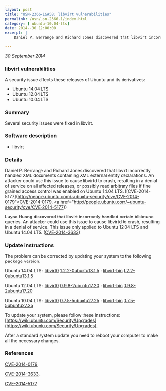 ```yaml
---
layout: post
title: "USN-2366-1&#58; libvirt vulnerabilities"
permalink: /usn/usn-2366-1/index.html
category: [ ubuntu-10.04-lts]
date: 2014--30 12:00:00
excerpt: |
    Daniel P. Berrange and Richard Jones discovered that libvirt incorrectly handled XML documents containing XML external entity declarations. An attacker could use this issue to cause libvirtd to crash, resulting in a denial of service on all affected releases, or possibly read arbitrary files if fine grained access control was enabled on Ubuntu 14.04 LTS. ([CVE-2014-5177](http://people.ubuntu.com/~ubuntu-security/cve/CVE-2014-0179">CVE-2014-0179</a>, <a href="http://people.ubuntu.com/~ubuntu-security/cve/CVE-2014-5177))
    
--- 
```

 
 

*30 September 2014*

### libvirt vulnerabilities

A security issue affects these releases of Ubuntu and its derivatives:

* Ubuntu 14.04 LTS
* Ubuntu 12.04 LTS
* Ubuntu 10.04 LTS

### Summary

Several security issues were fixed in libvirt. 

### Software description

* libvirt 

### Details

Daniel P. Berrange and Richard Jones discovered that libvirt incorrectly handled XML documents containing XML external entity declarations. An attacker could use this issue to cause libvirtd to crash, resulting in a denial of service on all affected releases, or possibly read arbitrary files if fine grained access control was enabled on Ubuntu 14.04 LTS. ([CVE-2014-5177](http://people.ubuntu.com/~ubuntu-security/cve/CVE-2014-0179">CVE-2014-0179</a>, <a href="http://people.ubuntu.com/~ubuntu-security/cve/CVE-2014-5177))

Luyao Huang discovered that libvirt incorrectly handled certain blkiotune queries. An attacker could use this issue to cause libvirtd to crash, resulting in a denial of service. This issue only applied to Ubuntu 12.04 LTS and Ubuntu 14.04 LTS. ([CVE-2014-3633](http://people.ubuntu.com/~ubuntu-security/cve/CVE-2014-3633)) 

### Update instructions

The problem can be corrected by updating your system to the following package version:

Ubuntu 14.04 LTS
 : [libvirt0](https://launchpad.net/ubuntu/+source/libvirt) <span> [1.2.2-0ubuntu13.1.5](https://launchpad.net/ubuntu/+source/libvirt/1.2.2-0ubuntu13.1.5) </span> 
 : [libvirt-bin](https://launchpad.net/ubuntu/+source/libvirt) <span> [1.2.2-0ubuntu13.1.5](https://launchpad.net/ubuntu/+source/libvirt/1.2.2-0ubuntu13.1.5) </span> 

Ubuntu 12.04 LTS
 : [libvirt0](https://launchpad.net/ubuntu/+source/libvirt) <span> [0.9.8-2ubuntu17.20](https://launchpad.net/ubuntu/+source/libvirt/0.9.8-2ubuntu17.20) </span> 
 : [libvirt-bin](https://launchpad.net/ubuntu/+source/libvirt) <span> [0.9.8-2ubuntu17.20](https://launchpad.net/ubuntu/+source/libvirt/0.9.8-2ubuntu17.20) </span> 

Ubuntu 10.04 LTS
 : [libvirt0](https://launchpad.net/ubuntu/+source/libvirt) <span> [0.7.5-5ubuntu27.25](https://launchpad.net/ubuntu/+source/libvirt/0.7.5-5ubuntu27.25) </span> 
 : [libvirt-bin](https://launchpad.net/ubuntu/+source/libvirt) <span> [0.7.5-5ubuntu27.25](https://launchpad.net/ubuntu/+source/libvirt/0.7.5-5ubuntu27.25) </span> 

To update your system, please follow these instructions: [https://wiki.ubuntu.com/Security/Upgrades](https://wiki.ubuntu.com/Security/Upgrades).

After a standard system update you need to reboot your computer to make all the necessary changes. 

### References

 
 [CVE-2014-0179](http://people.ubuntu.com/~ubuntu-security/cve/CVE-2014-0179), 

 [CVE-2014-3633](http://people.ubuntu.com/~ubuntu-security/cve/CVE-2014-3633), 

 [CVE-2014-5177](http://people.ubuntu.com/~ubuntu-security/cve/CVE-2014-5177)
 

